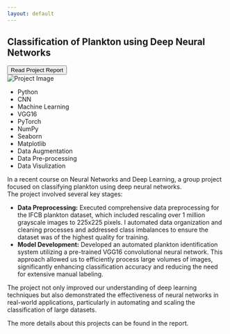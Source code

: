 ```yaml
---
layout: default
---
```


[<i class="fa-solid fa-arrow-left"></i>](/portfolio) 
<div class="post_header">
<h2 class="post_title">Classification of Plankton using Deep Neural Networks</h2><a href="https://docs.google.com/document/d/1tu7Ypgp9k76RaQQJ1tQX44zW1pCJ1CKx_9y7Cyzj7AQ/edit?usp=sharing">
  <button class="button">Read Project Report</button>
</a>
</div>
<div class="card">
    <img class="card-image" src="/portfolio/assets/img/Planton Classification.png" alt="Project Image">
    <ul class="skills">
      <li>Python</li>
      <li>CNN</li>
      <li>Machine Learning</li>
      <li>VGG16</li>
      <li>PyTorch</li>
      <li>NumPy</li>
      <li>Seaborn</li>
      <li>Matplotlib</li>
      <li>Data Augmentation</li>
      <li>Data Pre-processing</li>
      <li>Data Visulization</li>
    </ul>
<p class="user_des">
In a recent course on Neural Networks and Deep Learning, a group project focused on classifying plankton using deep neural networks. <br> The project involved several key stages:</p>
<ul class="item_des">
    <li class="item_des"><strong>Data Preprocessing:</strong> Executed comprehensive data preprocessing for the IFCB plankton dataset, which included rescaling over 1 million grayscale images to 225x225 pixels. I automated data organization and cleaning processes and addressed class imbalances to ensure the dataset was of the highest quality for training.</li>
    <li class="item_des"><strong>Model Development:</strong> Developed an automated plankton identification system utilizing a pre-trained VGG16 convolutional neural network. This approach allowed us to efficiently process large volumes of images, significantly enhancing classification accuracy and reducing the need for extensive manual labeling.</li>
</ul>
<p class="user_des">The project not only improved our understanding of deep learning techniques but also demonstrated the effectiveness of neural networks in real-world applications, particularly in automating and scaling the classification of large datasets.</p>

<p class="user_des">The more details about this projects can be found in the report.</p>
